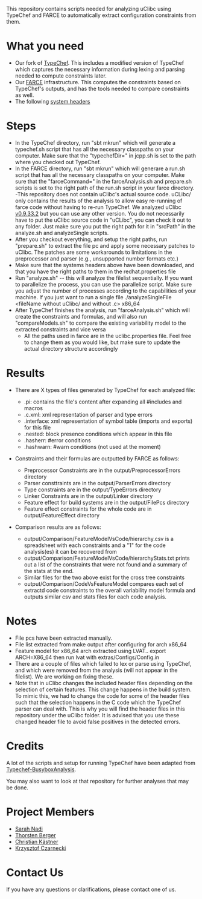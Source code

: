 This repository contains scripts needed for analyzing uClibc using TypeChef and FARCE to automatically extract configuration constraints from them.

What you need
=============
- Our fork of [TypeChef](https://github.com/snadi/TypeChef). This includes a modified version of TypeChef which captures the necessary information during lexing and parsing needed to compute constraints later. 
- Our [FARCE](https://bitbucket.org/tberger/farce) infrastructure. This computes the constraints based on TypeChef's outputs, and has the tools needed to compare constraints as well.
- The following [system headers](http://www.informatik.uni-marburg.de/~kaestner/tmp/includes-redhat.tar.bz2)

Steps
=====
- In the TypeChef directory, run "sbt mkrun" which will generate a typechef.sh script that has all the necessary classpaths on your computer. Make sure that the "typechefDir=" in jcpp.sh is set to the path where you checked out TypeChef.
- In the FARCE directory, run "sbt mkrun" which will generare a run.sh script that has all the necessary classpaths on your computer. Make sure that the "farceCommand=" in the farceAnalysis.sh and prepare.sh scripts is set to the right path of the run.sh script in your farce directory.
-This repository does not contain uClibc's actual source code. uCLibc/ only contains the results of the analysis to allow easy re-running of farce code without having to re-run TypeChef. We analyzed uClibc [v0.9.33.2](http://www.uclibc.org/downloads/uClibc-0.9.33.2.tar.bz2) but you can use any other version. You do not necessarily have to put the uClibc source code in "uCLibc", you can check it out to any folder. Just make sure you put the right path for it in "srcPath" in the analyze.sh and analyzeSingle scripts.
- After you checkout everything, and setup the right paths, run "prepare.sh" to extract the file pc and apply some necessary patches to uClibc. The patches are some workarounds to limitations in the preprocessor and parser (e.g., unsupported number formats etc.)
- Make sure that the systems headers above have been downloaded, and that you have the right paths to them in the redhat.properties file
- Run "analyze.sh" -- this will analyze the filelist sequentially. If you want to parallelize the process, you can use the parallelize script. Make sure you adjust the number of processes according to the capabilities of your machine. If you just want to run a single file ./analyzeSingleFile <fileName without uClibc/ and without .c> x86_64
- After TypeChef finishes the analysis, run "farceAnalysis.sh" which will create the constraints and formulas, and will also run "compareModels.sh" to compare the existing variability model to the extracted constraints and vice versa
	* All the paths used in farce are in the uclibc.properties file. Feel free to change them as you would like, but make sure to update the actual directory structure accordingly

Results
=======
- There are X types of files generated by TypeChef for each analyzed file:
	* .pi: contains the file's content after expanding all #includes and macros
	* .c.xml: xml representation of parser and type errors
	* .interface: xml representation of symbol table (imports and exports) for this file
	* .nested: block presence conditions which appear in this file
	* .hasherr: #error conditions
	* .hashwarn: #warn conditions (not used at the moment)

- Constraints and their formulas are outputted by FARCE as follows:
	* Preprocessor Constraints are in the output/PreprocessorErrors directory
	* Parser consttraints are in the output/ParserErrors directory
	* Type constraints are in the output/TypeErrors directory
	* Linker Constraints are in the output/Linker directory
	* Feature effect for build systems are in the output/FilePcs directory
	* Feature effect constraints for the whole code are in output/FeatureEffect directory

- Comparison results are as follows:
	* output/Comparison/FeatureModelVsCode/hierarchy.csv is a spreadsheet with each constraints and a "1" for the code analysis(es) it can be recovered from
	* output/Comparison/FeatureModelVsCode/hierarchyStats.txt prints out a list of the constraints that were not found and a summary of the stats at the end.
	* Similar files for the two above exist for the cross tree constraints
	* output/Comparison/CodeVsFeatureModel compares each set of extractd code constraints to the overall variability model formula and outputs similar csv and stats files for each code analysis.

Notes
=====

- File pcs have been extracted manually.
- File list extracted from make output after configuring for arch x86_64
- Feature model for x86_64 arch extracted using LVAT.. export ARCH=X86_64 then run lvat with extras/Configs/Config.in
- There are a couple of files which failed to lex or parse using TypeChef, and which were removed from the analysis (will not appear in the filelist). We are working on fixing these.
- Note that in uClibc changes the included header files depending on the selection of certain features. This change happens in the build system. To mimic this, we had to change the code for some of the header files such that the selection happens in the C code which the TypeChef parser can deal with. This is why you will find the header files in this repository under the uClibc folder. It is advised that you use these changed header file to avoid false positives in the detected errors.


Credits
=======
A lot of the scripts and setup for running TypeChef have been adapted from [Typechef-BusyboxAnalysis](https://github.com/ckaestne/TypeChef-BusyboxAnalysis). 

You may also want to look at that repository for further analyses that may be done.


Project Members
===============
- [Sarah Nadi](http://swag.uwaterloo.ca/~snadi)
- [Thorsten Berger](http://www.itu.dk/people/thbe/)
- [Christian Kästner](www.cs.cmu.edu/~ckaestne/)
- [Krzysztof Czarnecki](gsd.uwaterloo.ca/kczarnec)

Contact Us
==========
If you have any questions or clarifications, please contact one of us.



